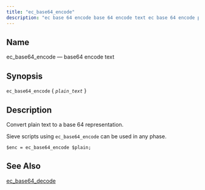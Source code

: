 ```yaml
---
title: "ec_base64_encode"
description: "ec base 64 encode base 64 encode text ec base 64 encode plain text Convert plain text to a base 64 representation Sieve scripts using ec base 64 encode can be used in any phase Example 16 27 ec base 64 encode example ec base 64 decode..."
---
```


<a name="sieve.ref.ec_base64_encode"></a> 
## Name

ec_base64_encode — base64 encode text

## Synopsis

`ec_base64_encode` { *`plain_text`* }

<a name="idp29191440"></a> 
## Description

Convert plain text to a base 64 representation.

Sieve scripts using `ec_base64_encode` can be used in any phase.

<a name="example.ec_base64"></a> 


`$enc = ec_base64_encode $plain;`
<a name="idp29196976"></a> 
## See Also

[ec_base64_decode](/momentum/3/3-reference/sieve-ref-ec-base-64-decode)